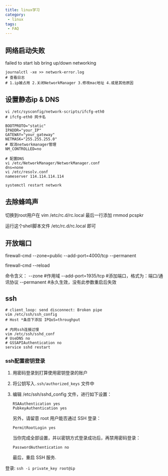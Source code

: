 ```yaml
---
title: linux学习
category: 
 - linux
tags:
 - FAQ
---
```




## 网络启动失败

failed to start lsb bring up/down networking

```shell
journalctl -xe >> network-error.log
# 查看日志
# 1.ip被占用 2.关闭NetworkManager 3.修改mac地址 4.或是其他原因
```

## 设置静态ip & DNS

``` shell
vi /etc/sysconfig/network-scripts/ifcfg-eth0
# ifcfg-eth0 网卡名

BOOTPROTO="static"
IPADDR="your_IP"
GATEWAY="your_gateway"
NETMASK="255.255.255.0"
# 取消networkmanager管理
NM_CONTROLLED=no

# 配置DNS
vi /etc/NetworkManager/NetworkManager.conf
dns=none
vi /etc/resolv.conf 
nameserver 114.114.114.114

systemctl restart network
```

## 去除蜂鸣声

切换到root用户在 vim /etc/rc.d/rc.local 最后一行添加 rmmod pcspkr

运行这个shell脚本文件 /etc/rc.d/rc.local 即可

## 开放端口

firewall-cmd --zone=public --add-port=4000/tcp --permanent

firewall-cmd --reload

 命令含义：
--zone #作用域
--add-port=1935/tcp  #添加端口，格式为：端口/通讯协议
--permanent  #永久生效，没有此参数重启后失效

## ssh

```shell
# client_loop: send disconnect: Broken pipe
vim /etc/ssh/ssh_config
# Host *条目下添加 IPQoS=throughput

# 内网ssh连接过慢
vim /etc/ssh/sshd_conf
# UseDNS no
# GSSAPIAuthentication no
service sshd restart
```

### ssh配置密钥登录

1. 用密码登录到打算使用密钥登录的账户 

2. 将公钥写入`.ssh/authorized_keys` 文件中

3. 编辑 /etc/ssh/sshd_config 文件，进行如下设置：

   ```
   RSAAuthentication yes
   PubkeyAuthentication yes
   ```

   另外，请留意 root 用户能否通过 SSH 登录：

   ```
   PermitRootLogin yes
   ```

   当你完成全部设置，并以密钥方式登录成功后，再禁用密码登录：

   ```
   PasswordAuthentication no
   ```

   最后，重启 SSH 服务.

登录: `ssh -i private_key root@ip`

